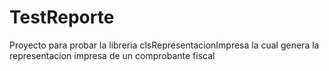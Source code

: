 # TestReporte
Proyecto para probar la libreria clsRepresentacionImpresa la cual genera la representacion impresa de un comprobante fiscal
